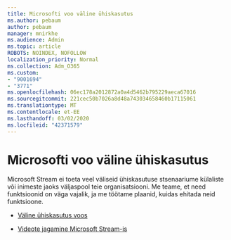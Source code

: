 ```yaml
---
title: Microsofti voo väline ühiskasutus
ms.author: pebaum
author: pebaum
manager: mnirkhe
ms.audience: Admin
ms.topic: article
ROBOTS: NOINDEX, NOFOLLOW
localization_priority: Normal
ms.collection: Adm_O365
ms.custom:
- "9001694"
- "3771"
ms.openlocfilehash: 06ec178a2012872a0a4d5462b795229aeca67016
ms.sourcegitcommit: 221cec50b7026a8d48a743034658460b17115061
ms.translationtype: MT
ms.contentlocale: et-EE
ms.lasthandoff: 03/02/2020
ms.locfileid: "42371579"
---
```

# <a name="microsoft-stream-external-sharing"></a>Microsofti voo väline ühiskasutus

Microsoft Stream ei toeta veel väliseid ühiskasutuse stsenaariume külaliste või inimeste jaoks väljaspool teie organisatsiooni. Me teame, et need funktsioonid on väga vajalik, ja me töötame plaanid, kuidas ehitada neid funktsioone.

- [Väline ühiskasutus voos](https://docs.microsoft.com/en-us/stream/portal-share-video#external-sharing)

- [Videote jagamine Microsoft Stream-is](https://docs.microsoft.com/en-us/stream/portal-share-video)

